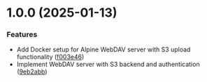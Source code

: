 # 1.0.0 (2025-01-13)


### Features

* Add Docker setup for Alpine WebDAV server with S3 upload functionality ([f003e46](https://github.com/pondi/pulsedav/commit/f003e463430b193f6643af47e89ad7e58fbc5c10))
* Implement WebDAV server with S3 backend and authentication ([9eb2abb](https://github.com/pondi/pulsedav/commit/9eb2abbc35efa5a9698d3c2f1be5d5e97cd342fc))

